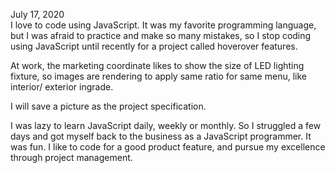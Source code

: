 July 17, 2020<br>
I love to code using JavaScript. It was my favorite programming language, but I was afraid to practice and make so many mistakes, so I stop coding using JavaScript until recently for a project called hoverover features. <br>

At work, the marketing coordinate likes to show the size of LED lighting fixture, so images are rendering to apply same ratio for same menu, like interior/ exterior ingrade. <br>

I will save a picture as the project specification. <br>

I was lazy to learn JavaScript daily, weekly or monthly. So I struggled a few days and got myself back to the business as a JavaScript programmer. It was fun. I like to code for a good product feature, and pursue my excellence through project management. <br>
